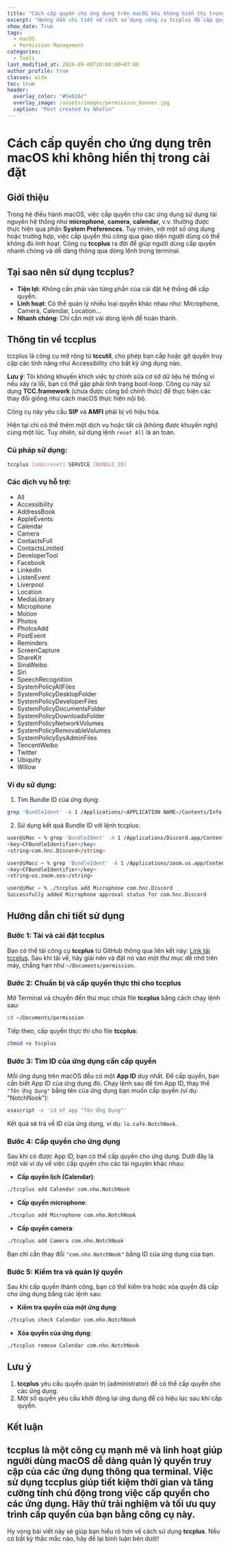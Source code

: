 ```yaml
---
title: "Cách cấp quyền cho ứng dụng trên macOS khi không hiển thị trong cài đặt"
excerpt: "Hướng dẫn chi tiết về cách sử dụng công cụ tccplus để cấp quyền cho ứng dụng trên macOS mà không hiển thị trong System Preferences."
show_date: True
tags:
  - macOS
  - Permission Management
categories:
  - Tools
last_modified_at: 2024-09-08T10:00:00+07:00
author_profile: true
classes: wide 
toc: true
header:
  overlay_color: "#5e616c"
  overlay_image: /assets/images/permission_banner.jpg
  caption: "Post created by NhoTin"
---
```


# Cách cấp quyền cho ứng dụng trên macOS khi không hiển thị trong cài đặt

## Giới thiệu
Trong hệ điều hành macOS, việc cấp quyền cho các ứng dụng sử dụng tài nguyên hệ thống như **microphone**, **camera**, **calendar**, v.v. thường được thực hiện qua phần **System Preferences**. Tuy nhiên, với một số ứng dụng hoặc trường hợp, việc cấp quyền thủ công qua giao diện người dùng có thể không đủ linh hoạt. Công cụ **tccplus** ra đời để giúp người dùng cấp quyền nhanh chóng và dễ dàng thông qua dòng lệnh trong terminal.

## Tại sao nên sử dụng tccplus?
- **Tiện lợi**: Không cần phải vào từng phần của cài đặt hệ thống để cấp quyền.
- **Linh hoạt**: Có thể quản lý nhiều loại quyền khác nhau như: Microphone, Camera, Calendar, Location...
- **Nhanh chóng**: Chỉ cần một vài dòng lệnh để hoàn thành.

## Thông tin về tccplus

tccplus là công cụ mở rộng từ **tccutil**, cho phép bạn cấp hoặc gỡ quyền truy cập các tính năng như Accessibility cho bất kỳ ứng dụng nào.

**Lưu ý**: Tôi không khuyến khích việc tự chỉnh sửa cơ sở dữ liệu hệ thống vì nếu xảy ra lỗi, bạn có thể gặp phải tình trạng boot-loop. Công cụ này sử dụng **TCC.framework** (chưa được công bố chính thức) để thực hiện các thay đổi giống như cách macOS thực hiện nội bộ.

Công cụ này yêu cầu **SIP** và **AMFI** phải bị vô hiệu hóa.

Hiện tại chỉ có thể thêm một dịch vụ hoặc tất cả (không được khuyến nghị) cùng một lúc. Tuy nhiên, sử dụng lệnh `reset All` là an toàn.

### Cú pháp sử dụng:

```bash
tccplus [add/reset] SERVICE [BUNDLE_ID]
```

### Các dịch vụ hỗ trợ:

- All
- Accessibility
- AddressBook
- AppleEvents
- Calendar
- Camera
- ContactsFull
- ContactsLimited
- DeveloperTool
- Facebook
- LinkedIn
- ListenEvent
- Liverpool
- Location
- MediaLibrary
- Microphone
- Motion
- Photos
- PhotosAdd
- PostEvent
- Reminders
- ScreenCapture
- ShareKit
- SinaWeibo
- Siri
- SpeechRecognition
- SystemPolicyAllFiles
- SystemPolicyDesktopFolder
- SystemPolicyDeveloperFiles
- SystemPolicyDocumentsFolder
- SystemPolicyDownloadsFolder
- SystemPolicyNetworkVolumes
- SystemPolicyRemovableVolumes
- SystemPolicySysAdminFiles
- TencentWeibo
- Twitter
- Ubiquity
- Willow

### Ví dụ sử dụng:

1. Tìm Bundle ID của ứng dụng:

```bash
grep 'BundleIdent' -A 1 /Applications/<APPLICATION NAME>/Contents/Info.plist
```

2. Sử dụng kết quả Bundle ID với lệnh tccplus:

```bash
user@iMac ~ % grep 'BundleIdent' -A 1 /Applications/Discord.app/Contents/Info.plist
<key>CFBundleIdentifier</key>
<string>com.hnc.Discord</string>

user@iMacc ~ % grep 'BundleIdent' -A 1 /Applications/zoom.us.app/Contents/Info.plist
<key>CFBundleIdentifier</key>
<string>us.zoom.xos</string>

user@iMac ~ % ./tccplus add Microphone com.hnc.Discord
Successfully added Microphone approval status for com.hnc.Discord
```

## Hướng dẫn chi tiết sử dụng

### Bước 1: Tải và cài đặt **tccplus**

Bạn có thể tải công cụ **tccplus** từ GitHub thông qua liên kết này: [Link tải tccplus](https://github.com/jslegendre/tccplus). Sau khi tải về, hãy giải nén và đặt nó vào một thư mục dễ nhớ trên máy, chẳng hạn như `~/Documents/permission`.

### Bước 2: Chuẩn bị và cấp quyền thực thi cho **tccplus**

Mở Terminal và chuyển đến thư mục chứa file **tccplus** bằng cách chạy lệnh sau:

```bash
cd ~/Documents/permission
```

Tiếp theo, cấp quyền thực thi cho file **tccplus**:

```bash
chmod +x tccplus
```

### Bước 3: Tìm ID của ứng dụng cần cấp quyền

Mỗi ứng dụng trên macOS đều có một **App ID** duy nhất. Để cấp quyền, bạn cần biết App ID của ứng dụng đó. Chạy lệnh sau để tìm App ID, thay thế `"Tên Ứng Dụng"` bằng tên của ứng dụng bạn muốn cấp quyền (ví dụ: "NotchNook"):

```bash
osascript -e 'id of app "Tên Ứng Dụng"'
```

Kết quả sẽ trả về ID của ứng dụng, ví dụ: `lo.cafe.NotchNook`.

### Bước 4: Cấp quyền cho ứng dụng

Sau khi có được App ID, bạn có thể cấp quyền cho ứng dụng. Dưới đây là một vài ví dụ về việc cấp quyền cho các tài nguyên khác nhau:

- **Cấp quyền lịch (Calendar)**:

```bash
./tccplus add Calendar com.nho.NotchNook
```

- **Cấp quyền microphone**:

```bash
./tccplus add Microphone com.nho.NotchNook
```

- **Cấp quyền camera**:

```bash
./tccplus add Camera com.nho.NotchNook
```

Bạn chỉ cần thay đổi `"com.nho.NotchNook"` bằng ID của ứng dụng của bạn.

### Bước 5: Kiểm tra và quản lý quyền

Sau khi cấp quyền thành công, bạn có thể kiểm tra hoặc xóa quyền đã cấp cho ứng dụng bằng các lệnh sau:

- **Kiểm tra quyền của một ứng dụng**:

```bash
./tccplus check Calendar com.nho.NotchNook
```

- **Xóa quyền của ứng dụng**:

```bash
./tccplus remove Calendar com.nho.NotchNook
```

## Lưu ý

1. **tccplus** yêu cầu quyền quản trị (administrator) để có thể cấp quyền cho các ứng dụng.
2. Một số quyền yêu cầu khởi động lại ứng dụng để có hiệu lực sau khi cấp quyền.

## Kết luận

**tccplus** là một công cụ mạnh mẽ và linh hoạt giúp người dùng macOS dễ dàng quản lý quyền truy cập của các ứng dụng thông qua terminal. Việc sử dụng tccplus giúp tiết kiệm thời gian và tăng cường tính chủ động trong việc cấp quyền cho các ứng dụng. Hãy thử trải nghiệm và tối ưu quy trình cấp quyền của bạn bằng công cụ này.
---
Hy vọng bài viết này sẽ giúp bạn hiểu rõ hơn về cách sử dụng **tccplus**. Nếu có bất kỳ thắc mắc nào, hãy để lại bình luận bên dưới!
